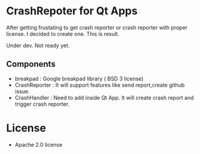 # CrashRepoter for Qt Apps 
After getting frustating to get crash reporter or crash reporter with proper license. I decided to create one. This is result.

Under dev. Not ready yet.

## Components
* breakpad : Google breakpad library ( BSD 3 license)
* CrashReporter : It will support features like send report,create github issue. 
* CrashHandler : Need to add inside Qt App. It will create crash report and trigger crash reporter.



# License
* Apache 2.0 license
